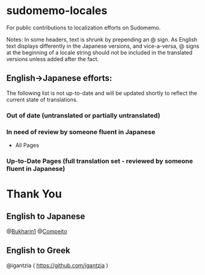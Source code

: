 # sudomemo-locales
For public contributions to localization efforts on Sudomemo.

Notes: In some headers, text is shrunk by prepending an @ sign. As English text displays differently in the Japanese versions, and vice-a-versa, @ signs at the beginning of a locale string should not be included in the translated versions unless added after the fact.

## English->Japanese efforts:

The following list is not up-to-date and will be updated shortly to reflect the current state of translations. 	

### Out of date (untranslated or partially untranslated)


### In need of review by someone fluent in Japanese  
- All Pages

### Up-to-Date Pages (full translation set - reviewed by someone fluent in Japanese)


# Thank You

## English to Japanese

@[Bukharin1](https://www.twitter.com/Fin_suomi_)
@[Compeito](https://twitter.com/ugo_compeito)

## English to Greek 

@igantzia ( https://github.com/igantzia )
